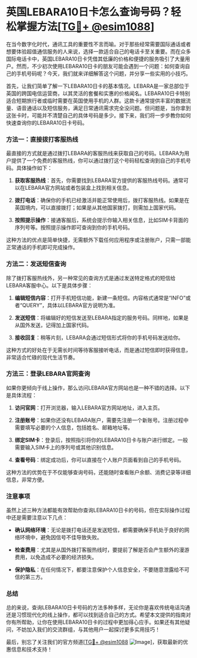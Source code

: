 # 英国LEBARA10日卡怎么查询号码？轻松掌握方法[[TG💪+ @esim1088](https://t.me/s/esim1088)]

在当今数字化时代，通讯工具的重要性不言而喻。对于那些经常需要国际通话或者想要体验超值通信服务的人来说，选择一款适合自己的电话卡至关重要。而在众多国际电话卡中，英国LEBARA10日卡凭借其低廉的价格和便捷的服务吸引了大量用户。然而，不少初次使用LEBARA10日卡的朋友可能会遇到一个问题：如何查询自己的手机号码呢？今天，我们就来详细解答这个问题，并分享一些实用的小技巧。

首先，让我们简单了解一下LEBARA10日卡的基本情况。LEBARA是一家总部位于英国的跨国电信运营商，以其灵活的套餐和实惠的价格闻名。LEBARA10日卡特别适合短期旅行者或临时需要在英国使用手机的人群。这款卡通常提供丰富的数据流量、语音通话以及短信服务，满足日常通讯需求完全没问题。但问题是，当你拿到这张卡时，可能并不清楚自己的具体号码是多少。接下来，我们将一步步教你如何快速查询你的LEBARA10日卡号码。

### 方法一：直接拨打客服热线

最直接的方式就是通过拨打LEBARA的客服热线来获取自己的号码。LEBARA为用户提供了一个免费的客服热线，你可以通过拨打这个号码轻松查询到自己的手机号码。具体操作如下：

1. **获取客服热线**：首先，你需要找到LEBARA官方提供的客服热线号码。通常可以在LEBARA官方网站或者包装盒上找到相关信息。
   
2. **拨打电话**：确保你的手机已经激活并能正常使用后，拨打客服热线。如果是在英国境内，可以直接拨打；如果是从其他国家拨打，则需加上国家代码。

3. **按照提示操作**：接通客服后，系统会提示你输入相关信息，比如SIM卡背面的序列号等。按照提示操作即可查询到你的手机号码。

这种方法的优点是简单快捷，无需额外下载任何应用程序或注册账户，只需一部能正常通话的手机即可完成操作。

### 方法二：发送短信查询

除了拨打客服热线外，另一种常见的查询方式是通过发送特定格式的短信给LEBARA客服中心。以下是具体步骤：

1. **编辑短信内容**：打开手机短信功能，新建一条短信。内容格式通常是“INFO”或者“QUERY”，具体以LEBARA官方说明为准。

2. **发送短信**：将编辑好的短信发送至LEBARA指定的服务号码。同样地，如果是从国外发送，记得加上国家代码。

3. **接收回复**：稍等片刻，LEBARA会通过短信形式将你的手机号码发送给你。

这种方式的好处在于无需长时间等待客服接听电话，而是通过短信即时获得信息，非常适合忙碌的现代生活节奏。

### 方法三：登录LEBARA官网查询

如果你更倾向于线上操作，那么访问LEBARA官方网站也是一种不错的选择。以下是具体流程：

1. **访问官网**：打开浏览器，输入LEBARA官方网站地址，进入主页。

2. **注册账号**：如果你还没有LEBARA账户，需要先注册一个新账号。注册过程中需要填写必要的个人信息，包括姓名、邮箱地址等。

3. **绑定SIM卡**：登录后，按照指引将你的LEBARA10日卡与账户进行绑定。一般需要输入SIM卡上的序列号或其他识别信息。

4. **查看号码**：绑定成功后，你可以直接在个人账户页面看到自己的手机号码。

这种方法的优势在于不仅能够查询号码，还能随时查看账户余额、消费记录等详细信息，非常方便。

### 注意事项

虽然上述三种方法都能有效帮助你查询LEBARA10日卡的号码，但在实际操作过程中还是需要注意以下几点：

- **确认网络环境**：无论是拨打电话还是发送短信，都需要确保手机处于良好的网络环境中，避免因信号不佳导致失败。
  
- **检查费用**：尤其是从国外拨打客服热线时，要提前了解是否会产生额外的漫游费用，以免造成不必要的经济损失。

- **保护隐私**：在任何情况下，都要注意保护个人信息安全，不要随意泄露给不可信的第三方。

### 总结

总的来说，查询LEBARA10日卡号码的方法多种多样，无论你是喜欢传统电话沟通还是习惯现代化的线上操作，都可以找到适合自己的方式。希望本文提供的指南对你有所帮助，让你在使用LEBARA10日卡的过程中更加得心应手。如果还有其他疑问，不妨加入我们的交流群组，与其他用户一起探讨更多实用技巧！

最后，别忘了关注我们的官方频道[[TG💪+ @esim1088](https://t.me/s/esim1088) ![Image](https://i.postimg.cc/4NQfJmqS/Snipaste-2025-05-13-00-14-12.png)]，获取最新的优惠信息和技术支持！